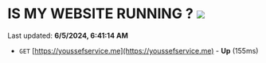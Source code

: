 # IS MY WEBSITE RUNNING ? [![](https://img.shields.io/static/v1?label=Sponsor&message=%E2%9D%A4&logo=GitHub&color=%23fe8e86)](https://github.com/sponsors/Youssef-Lehmam)

Last updated: **6/5/2024, 6:41:14 AM**

- `GET` [https://youssefservice.me](https://youssefservice.me) - **Up** (155ms)
